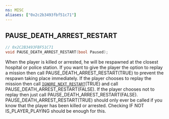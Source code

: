 ```yaml
---
ns: MISC
aliases: ["0x2c2b3493fbf51c71"]
---
```

## PAUSE_DEATH_ARREST_RESTART

```c
// 0x2C2B3493FBF51C71
void PAUSE_DEATH_ARREST_RESTART(bool Paused);
```

When the player is killed or arrested, he will be respawned at the closest hospital or police station. If you want to give the player the option to replay a mission then call PAUSE_DEATH_ARREST_RESTART(TRUE) to prevent the respawn taking place immediately. If the player chooses to replay the mission then call [`IGNORE_NEXT_RESTART`](#_0x21FFB63D8C615361)(TRUE) and call PAUSE_DEATH_ARREST_RESTART(FALSE). If the player chooses not to replay then just call PAUSE_DEATH_ARREST_RESTART(FALSE). PAUSE_DEATH_ARREST_RESTART(TRUE) should only ever be called if you know that the player has been killed or arrested. Checking IF NOT IS_PLAYER_PLAYING should be enough for this.

